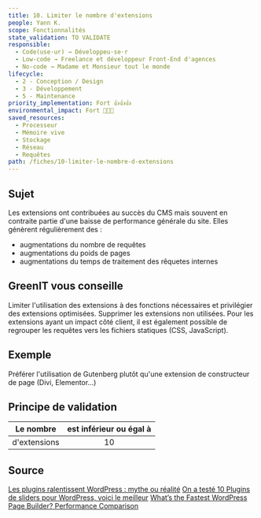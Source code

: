 ```yaml
---
title: 10. Limiter le nombre d'extensions
people: Yann K.
scope: Fonctionnalités
state_validation: TO VALIDATE
responsible:
  - Code(use·ur) → Développeu·se·r
  - Low-code → Freelance et développeur Front-End d'agences
  - No-code → Madame et Monsieur tout le monde
lifecycle:
  - 2 - Conception / Design
  - 3 - Développement
  - 5 - Maintenance
priority_implementation: Fort 👍👍👍
environmental_impact: Fort 🌱🌱🌱
saved_resources:
  - Processeur
  - Mémoire vive
  - Stockage
  - Réseau
  - Requêtes
path: /fiches/10-limiter-le-nombre-d-extensions
---
```


## Sujet

Les extensions ont contribuées au succès du CMS mais souvent en contraite partie d'une baisse de performance générale du site.
Elles génèrent régulièrement des :
- augmentations du nombre de requêtes
- augmentations du poids de pages
- augmentations du temps de traitement des rêquetes internes

## GreenIT vous conseille

Limiter l'utilisation des extensions à des fonctions nécessaires et privilégier des extensions optimisées.
Supprimer les extensions non utilisées.
Pour les extensions ayant un impact côté client, il est également possible de regrouper les requêtes vers les fichiers statiques (CSS, JavaScript).

## Exemple

Préférer l'utilisation de Gutenberg plutôt qu'une extension de constructeur de page (Divi, Elementor...)

## Principe de validation

| Le nombre | est inférieur ou égal à |
| ------------- | :---------------------: |
| d'extensions        |            10            |

## Source

[Les plugins ralentissent WordPress : mythe ou réalité](https://www.ex2.com/tutoriels/les-plugins-ralentissent-wordpress-mythe-ou-realite/)
[On a testé 10 Plugins de sliders pour WordPress, voici le meilleur](https://wpmarmite.com/slider-wordpress/)
[What’s the Fastest WordPress Page Builder? Performance Comparison](https://gobarrelroll.com/wordpress-page-builder-performance-comparison/)
